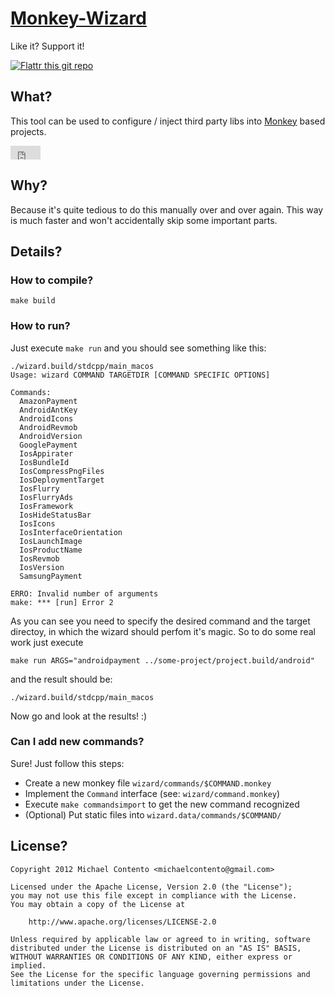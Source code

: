 # [Monkey-Wizard][]

Like it? Support it! 

[![Flattr this git repo](http://api.flattr.com/button/flattr-badge-large.png)](https://flattr.com/submit/auto?user_id=kaffeefleck&url=https://github.com/michaelcontento/monkey-wizard&title=Monkey-Wizard&language=en_GB&tags=github&category=software)

## What?

This tool can be used to configure / inject third party libs into [Monkey][]
based projects.

<iframe style="border: 0; margin: 0; padding: 0;"
        src="https://www.gittip.com/michaelcontento/widget.html"
        width="48pt" height="22pt"></iframe>

## Why?

Because it's quite tedious to do this manually over and over again. This way is
much faster and won't accidentally skip some important parts.

## Details?

### How to compile?

    make build

### How to run?

Just execute `make run` and you should see something like this:

    ./wizard.build/stdcpp/main_macos
    Usage: wizard COMMAND TARGETDIR [COMMAND SPECIFIC OPTIONS]

    Commands:
      AmazonPayment
      AndroidAntKey
      AndroidIcons
      AndroidRevmob
      AndroidVersion
      GooglePayment
      IosAppirater
      IosBundleId
      IosCompressPngFiles
      IosDeploymentTarget
      IosFlurry
      IosFlurryAds
      IosFramework
      IosHideStatusBar
      IosIcons
      IosInterfaceOrientation
      IosLaunchImage
      IosProductName
      IosRevmob
      IosVersion
      SamsungPayment

    ERRO: Invalid number of arguments
    make: *** [run] Error 2

As you can see you need to specify the desired command and the target directoy,
in which the wizard should perfom it's magic. So to do some real work just
execute

	make run ARGS="androidpayment ../some-project/project.build/android"
	
and the result should be:

    ./wizard.build/stdcpp/main_macos

Now go and look at the results! :)

### Can I add new commands?

Sure! Just follow this steps:

* Create a new monkey file `wizard/commands/$COMMAND.monkey`
* Implement the `Command` interface (see: `wizard/command.monkey`)
* Execute `make commandsimport` to get the new command recognized
* (Optional) Put static files into `wizard.data/commands/$COMMAND/`

## License?

    Copyright 2012 Michael Contento <michaelcontento@gmail.com>

    Licensed under the Apache License, Version 2.0 (the "License");
    you may not use this file except in compliance with the License.
    You may obtain a copy of the License at

        http://www.apache.org/licenses/LICENSE-2.0

    Unless required by applicable law or agreed to in writing, software
    distributed under the License is distributed on an "AS IS" BASIS,
    WITHOUT WARRANTIES OR CONDITIONS OF ANY KIND, either express or implied.
    See the License for the specific language governing permissions and
    limitations under the License.

  [Monkey]: http://www.monkeycoder.co.nz/
  [Monkey-Wizard]: https://github.com/michaelcontento/monkey-wizard
